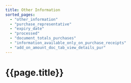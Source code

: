 ```yaml
---
title: Other Information
sorted_pages:
  - "other_information"
  - "purchase_representative"
  - "expiry_date"
  - "processed"
  - "document_totals_purchases"
  - "information_available_only_on_purchase_receipts"
  - "add_on_amount_doc_tab_view_details_pur"
---
```

# {{page.title}}
